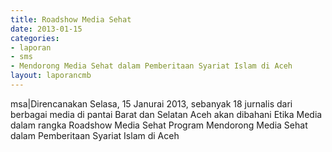```yaml
---	
title: Roadshow Media Sehat
date: 2013-01-15
categories:	
- laporan
- sms
- Mendorong Media Sehat dalam Pemberitaan Syariat Islam di Aceh
layout: laporancmb	
---
```


msa\|Direncanakan Selasa, 15 Janurai 2013, sebanyak 18 jurnalis dari berbagai media di pantai Barat dan Selatan Aceh akan dibahani Etika Media dalam rangka Roadshow Media Sehat Program Mendorong Media Sehat dalam Pemberitaan Syariat Islam di Aceh
